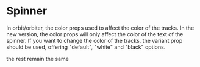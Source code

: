 # Spinner

In orbit/orbiter, the color props used to affect the color of the tracks. In the new version, the color props will only affect the color of the text of the spinner. If you want to change the color of the tracks, the variant prop should be used, offering "default", "white" and "black" options.

the rest remain the same
